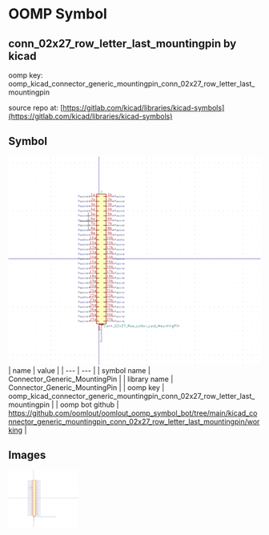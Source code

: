 # OOMP Symbol  
## conn_02x27_row_letter_last_mountingpin  by kicad  
  
oomp key: oomp_kicad_connector_generic_mountingpin_conn_02x27_row_letter_last_mountingpin  
  
source repo at: [https://gitlab.com/kicad/libraries/kicad-symbols](https://gitlab.com/kicad/libraries/kicad-symbols)  
## Symbol  
  
[![working.png](working_600.png)](working.png)  
| name | value | 
| --- | --- | 
| symbol name | Connector_Generic_MountingPin | 
| library name | Connector_Generic_MountingPin | 
| oomp key | oomp_kicad_connector_generic_mountingpin_conn_02x27_row_letter_last_mountingpin | 
| oomp bot github | https://github.com/oomlout/oomlout_oomp_symbol_bot/tree/main/kicad_connector_generic_mountingpin_conn_02x27_row_letter_last_mountingpin/working | 
## Images  
  
[![working.png](working_140.png)](working.png)  
